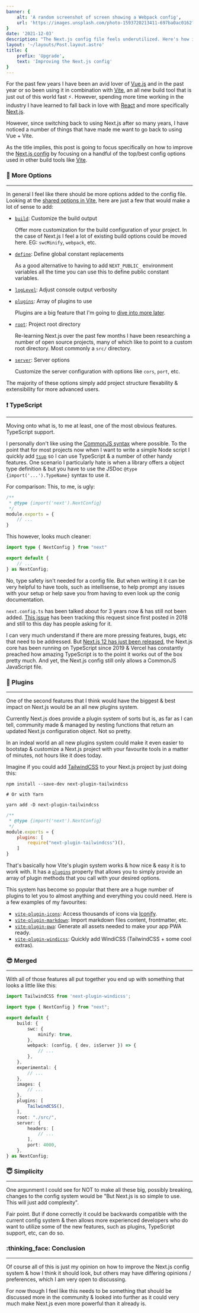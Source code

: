 ```yaml
---
banner: {
	alt: 'A random screenshot of screen showing a Webpack config',
	url: 'https://images.unsplash.com/photo-1593720213411-697ba0ac0162?ixid=MnwxMjA3fDB8MHxwaG90by1wYWdlfHx8fGVufDB8fHx8&ixlib=rb-1.2.1&auto=format&fit=crop&w=1712&q=80'
}
date: '2021-12-03'
description: "The Next.js config file feels underutilized. Here's how it could be better"
layout: '~/layouts/Post.layout.astro'
title: {
	prefix: 'Upgrade',
	text: 'Improving the Next.js config'
}
---
```


For the past few years I have been an avid lover of [Vue.js](https://vuejs.org/) and in the past year or so been using it in combination with [Vite](https://vitejs.dev/), an all new build tool that is just out of this world fast :zap:.
However, spending more time working in the industry I have learned to fall back in love with [React](https://reactjs.org/) and more specifically [Next.js](https://nextjs.org/).

However, since switching back to using Next.js after so many years, I have noticed a number of things that have made me want to go back to using Vue + Vite.

As the title implies, this post is going to focus specifically on how to improve the [Next.js config](https://nextjs.org/docs/api-reference/next.config.js/introduction) by focusing on a handful of the top/best config options used in other build tools like [Vite](https://vitejs.dev/).

### :wrench: More Options

---

In general I feel like there should be more options added to the config file. Looking at the [shared options in Vite](https://vitejs.dev/config/#root), here are just a few that would make a lot of sense to add:

-   [`build`](https://vitejs.dev/config/#build-target): Customize the build output

    Offer more customization for the build configuration of your project. In the case of Next.js I feel a lot of existing build options could be moved here. EG: `swcMinify`, `webpack`, etc.

-   [`define`](https://vitejs.dev/config/#define): Define global constant replacements

    As a good alternative to having to add `NEXT_PUBLIC_` environment variables all the time you can use this to define public constant variables.

-   [`logLevel`](https://vitejs.dev/config/#logLevel): Adjust console output verbosity

-   [`plugins`](https://vitejs.dev/config/#plugins): Array of plugins to use

    Plugins are a big feature that I'm going to [dive into more later](#-plugins).

-   [`root`](https://vitejs.dev/config/#root): Project root directory

    Re-learning Next.js over the past few months I have been researching a number of open source projects, many of which like to point to a custom root directory. Most commonly a `src/` directory.

-   [`server`](https://vitejs.dev/config/#server-host): Server options

    Customize the server configuration with options like `cors`, `port`, etc.

The majority of these options simply add project structure flexability & extensibility for more advanced users.

### :exclamation: TypeScript

---

Moving onto what is, to me at least, one of the most obvious features. TypeScript support.

I personally don't like using the [CommonJS syntax](https://flaviocopes.com/commonjs/) where possible. To the point that for most projects now when I want to write a simple Node script I quickly add [`tsup`](https://tsup.egoist.sh/) so I can use TypeScript & a number of other handy features.
One scenario I particularly hate is when a library offers a object type definition & but you have to use the JSDoc `@type {import('...').TypeName}` syntax to use it.

For comparison: This, to me, is ugly:

```js:next.config.js
/**
 * @type {import('next').NextConfig}
 */
module.exports = {
	// ...
}
```

This however, looks much cleaner:

```ts:next.config.ts
import type { NextConfig } from "next"

export default {
	// ...
} as NextConfig;
```

No, type safety isn't needed for a config file. But when writing it it can be very helpful to have tools, such as intellisense, to help prompt any issues with your setup or help save you from having to even look up the conig documentation.

`next.config.ts` has been talked about for 3 years now & has still not been added. [This issue](https://github.com/vercel/next.js/issues/5318) has been tracking this request since first posted in 2018 and still to this day has people asking for it.

I can very much understand if there are more pressing features, bugs, etc that need to be addressed. But [Next.js 12 has just been released](https://nextjs.org/blog/next-12), the Next.js core has been running on TypeScript since 2019 & Vercel has constantly preached how amazing TypeScript is to the point it works out of the box pretty much.
And yet, the Next.js config still only allows a CommonJS JavaScript file.

### :electric_plug: Plugins

---

One of the second features that I think would have the biggest & best impact on Next.js would be an all new plugins system.

Currently Next.js does provide a plugin system of sorts but is, as far as I can tell, community made & managed by nesting functions that return an updated Next.js configuration object. Not so pretty.

In an indeal world an all new plugins system could make it even easier to bootstap & customize a Next.js project with your favourite tools in a matter of minutes, not hours like it does today.

Imagine if you could add [TailwindCSS](https://tailwindcss.com/) to your Next.js project by just doing this:

```bash:Terminal
npm install --save-dev next-plugin-tailwindcss

# Or with Yarn

yarn add -D next-plugin-tailwindcss
```

```js:next.config.js
/**
 * @type {import('next').NextConfig}
 */
module.exports = {
	plugins: [
		require("next-plugin-tailwindcss")(),
	]
}
```

That's basically how Vite's plugin system works & how nice & easy it is to work with. It has a [`plugins`](https://vitejs.dev/config/#plugins) property that allows you to simply provide an array of plugin methods that you call with your desired options.

This system has become so popular that there are a huge number of plugins to let you to almost anything and everything you could need. Here is a few examples of my favourites:

-   [`vite-plugin-icons`](https://www.npmjs.com/package/vite-plugin-icons): Access thousands of icons via [Iconify](https://iconify.design/).
-   [`vite-plugin-markdown`](https://www.npmjs.com/package/vite-plugin-markdown): Import markdown files content, frontmatter, etc.
-   [`vite-plugin-pwa`](https://www.npmjs.com/package/vite-plugin-pwa): Generate all assets needed to make your app PWA ready.
-   [`vite-plugin-windicss`](https://windicss.org/integrations/vite.html): Quickly add WindiCSS (TailwindCSS + some cool extras).

### :sunglasses: Merged

---

With all of those features all put together you end up with something that looks a little like this:

```ts:next.config.ts
import TailwindCSS from 'next-plugin-windicss';

import type { NextConfig } from "next";

export default {
	build: {
		swc: {
			minify: true,
		},
		webpack: (config, { dev, isServer }) => {
			// ...
		},
	},
	experimental: {
		// ...
	},
	images: {
		// ...
	},
	plugins: [
		TailwindCSS(),
	],
	root: "./src/",
	server: {
		headers: [
			// ...
		],
		port: 4000,
	},
} as NextConfig;
```

### :innocent: Simplicity

---

One argunment I could see for NOT to make all these big, possibly breaking, changes to the config system would be "But Next.js is so simple to use. This will just add complexity".

Fair point. But if done correctly it could be backwards compatible with the current config system & then allows more experienced developers who do want to utilize some of the new features, such as plugins, TypeScript support, etc, can do so.

### :thinking_face: Conclusion

---

Of course all of this is just my opinion on how to improve the Next.js config system & how I think it should look, but others may have differing opinions / preferences, which I am very open to discussing.

For now though I feel like this needs to be something that should be discussed more in the community & looked into further as it could very much make Next.js even more powerful than it already is.
